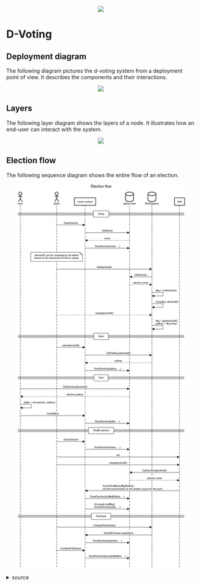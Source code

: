 <p style="text-align:center"><img width="300px" src="assets/logo.png"/></p>

# D-Voting

## Deployment diagram

The following diagram pictures the d-voting system from a deployment point of
view. It describes the components and their interactions.

<p style="text-align:center"><img src="assets/system.png"/></p>

## Layers

The following layer diagram shows the layers of a node. It illustrates how an
end-user can interact with the system.

<p style="text-align:center"><img src="assets/layers.png"/></p>

## Election flow

The following sequence diagram shows the entire flow of an election.

<p style="text-align:center"><img src="assets/election flow.png"/></p>

<details>
    <summary>source</summary>
title Election flow

actor voter
actor admin
participant smart contract
database global state
database DKGRegistry

== Setup ==

admin->smart contract:OpenElection
smart contract->global state:GetRoster
global state-->smart contract:roster
smart contract->global state:StoreElection(roster, ...)
note over admin:electionID can be computed by the admin\nbased on the transaction ID that is unique
admin->DKGRegistry:init(electionID)
DKGRegistry->global state:GetElection
global state-->DKGRegistry:election.roster
DKGRegistry->DKGRegistry:dkg = create(roster)
DKGRegistry->DKGRegistry:store(dkg, electionID)
admin-->DKGRegistry:setup(electionID)

DKGRegistry->DKGRegistry:dkg = get(electionID)\npubkey = dkg.setup

== Open ==

admin->smart contract:open(electionID)
smart contract->DKGRegistry:GetPubKey(electionID)

DKGRegistry-->smart contract:pubkey
smart contract->global state:StoreElection(pubkey, ...)

== Cast ==

voter->global state:GetElection(electionID)
global state-->voter:election.pubkey

voter->voter:ballot = encrypt(vote, pubkey)
voter->smart contract:Cast(ballot)

smart contract->global state:StoreElection(ballot, ...)

== Shuffle election ==

admin->smart contract:CloseElection
smart contract->global state:StoreElection(status, ...)

admin->Neff:init
admin->Neff:setup(electionID)
Neff->global state:GetElection(electionID)
global state-->Neff:election.roster

Neff->smart contract:SubmitShuffle(shuffledBallots)\nuse the transactionID as the random source for the proof
smart contract->global state:StoreElection(shuffledBallots, ...)
smart contract->global state:(if enough shuffling)\nStoreElection(status, ...)

== Terminate ==
admin->DKGRegistry: ComputePubshares()

DKGRegistry->smart contract: SubmitPushares (pubshare)
smart contract->global state: StoreElection(pubshare, ...)

admin->smart contract: CombinePubShares
smart contract->global state: StoreElection(decryptedBallots, ...)
</details>
